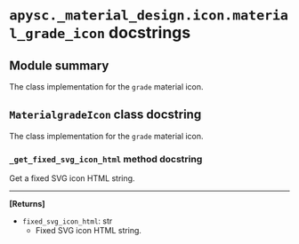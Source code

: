 # `apysc._material_design.icon.material_grade_icon` docstrings

## Module summary

The class implementation for the `grade` material icon.

## `MaterialgradeIcon` class docstring

The class implementation for the `grade` material icon.

### `_get_fixed_svg_icon_html` method docstring

Get a fixed SVG icon HTML string.<hr>

**[Returns]**

- `fixed_svg_icon_html`: str
  - Fixed SVG icon HTML string.